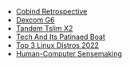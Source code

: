 <ul><li><a href="cobind_retrospective.html">Cobind Retrospective</a></li><li><a href="dexcom_g6.html">Dexcom G6</a></li><li><a href="tandem_tslim_x2.html">Tandem Tslim X2</a></li><li><a href="tech_and_its_patinaed_boat.html">Tech And Its Patinaed Boat</a></li><li><a href="top_3_linux_distros_2022.html">Top 3 Linux Distros 2022</a></li><li><a href="/dw21/index.html">Human-Computer Sensemaking</li></ul>
